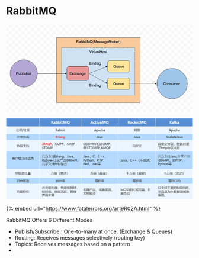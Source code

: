 # RabbitMQ

![](../.gitbook/assets/rabbitmq_event_model.png)

![](../.gitbook/assets/messagequeue_products.jpg)

{% embed url="https://www.fatalerrors.org/a/19R02A.html" %}

RabbitMQ Offers 6 Different Modes

* Publish/Subscribe : One-to-many at once. \(Exchange & Queues\)
* Routing: Receives messages selectively \(routing key\)
* Topics: Receives messages based on a pattern
* 
